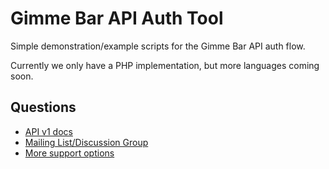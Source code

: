 # Gimme Bar API Auth Tool

Simple demonstration/example scripts for the Gimme Bar API auth flow.

Currently we only have a PHP implementation, but more languages coming soon.

## Questions

* [API v1 docs](https://gimmebar.com/api/v1)
* [Mailing List/Discussion Group](https://groups.google.com/forum/#!forum/gimme-bar-api)
* [More support options](https://gimmebar.com/api/v1#developer-support)
